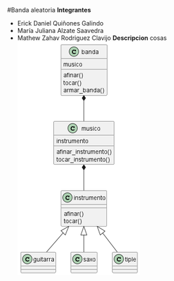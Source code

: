 #Banda aleatoria 
__Integrantes__
- Erick Daniel Quiñones Galindo
- María Juliana Alzate Saavedra
- Mathew Zahav Rodriguez Clavijo 
__Descripcion__
cosas
![alt text](image.png)

